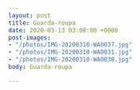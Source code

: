 ```yaml
---
layout: post
title: Guarda-roupa
date: 2020-03-13 03:00:00 +0000
post-images:
- "/photos/IMG-20200310-WA0037.jpg"
- "/photos/IMG-20200310-WA0031.jpg"
- "/photos/IMG-20200310-WA0038.jpg"
body: Guarda-roupa

---
```

